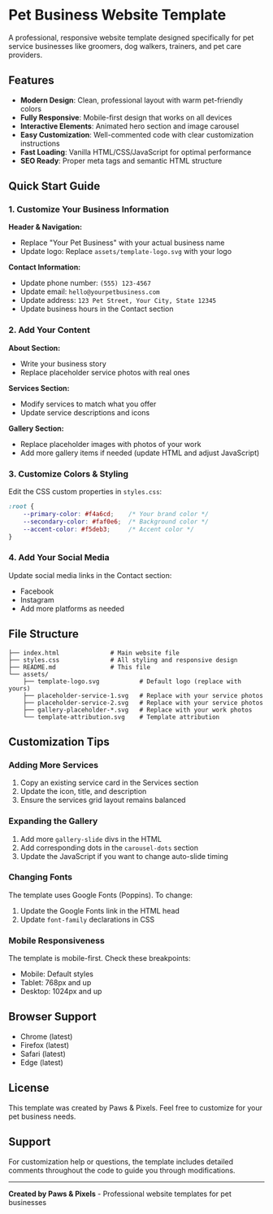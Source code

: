 # Pet Business Website Template

A professional, responsive website template designed specifically for pet service businesses like groomers, dog walkers, trainers, and pet care providers.

## Features

- **Modern Design**: Clean, professional layout with warm pet-friendly colors
- **Fully Responsive**: Mobile-first design that works on all devices
- **Interactive Elements**: Animated hero section and image carousel
- **Easy Customization**: Well-commented code with clear customization instructions
- **Fast Loading**: Vanilla HTML/CSS/JavaScript for optimal performance
- **SEO Ready**: Proper meta tags and semantic HTML structure

## Quick Start Guide

### 1. Customize Your Business Information

**Header & Navigation:**
- Replace "Your Pet Business" with your actual business name
- Update logo: Replace `assets/template-logo.svg` with your logo

**Contact Information:**
- Update phone number: `(555) 123-4567`
- Update email: `hello@yourpetbusiness.com`
- Update address: `123 Pet Street, Your City, State 12345`
- Update business hours in the Contact section

### 2. Add Your Content

**About Section:**
- Write your business story
- Replace placeholder service photos with real ones

**Services Section:**
- Modify services to match what you offer
- Update service descriptions and icons

**Gallery Section:**
- Replace placeholder images with photos of your work
- Add more gallery items if needed (update HTML and adjust JavaScript)

### 3. Customize Colors & Styling

Edit the CSS custom properties in `styles.css`:

```css
:root {
    --primary-color: #f4a6cd;    /* Your brand color */
    --secondary-color: #faf0e6;  /* Background color */
    --accent-color: #f5deb3;     /* Accent color */
}
```

### 4. Add Your Social Media

Update social media links in the Contact section:
- Facebook
- Instagram
- Add more platforms as needed

## File Structure

```
├── index.html              # Main website file
├── styles.css              # All styling and responsive design
├── README.md               # This file
└── assets/
    ├── template-logo.svg           # Default logo (replace with yours)
    ├── placeholder-service-1.svg   # Replace with your service photos
    ├── placeholder-service-2.svg   # Replace with your service photos
    ├── gallery-placeholder-*.svg   # Replace with your work photos
    └── template-attribution.svg    # Template attribution
```

## Customization Tips

### Adding More Services
1. Copy an existing service card in the Services section
2. Update the icon, title, and description
3. Ensure the services grid layout remains balanced

### Expanding the Gallery
1. Add more `gallery-slide` divs in the HTML
2. Add corresponding dots in the `carousel-dots` section
3. Update the JavaScript if you want to change auto-slide timing

### Changing Fonts
The template uses Google Fonts (Poppins). To change:
1. Update the Google Fonts link in the HTML head
2. Update `font-family` declarations in CSS

### Mobile Responsiveness
The template is mobile-first. Check these breakpoints:
- Mobile: Default styles
- Tablet: 768px and up
- Desktop: 1024px and up

## Browser Support

- Chrome (latest)
- Firefox (latest)
- Safari (latest)
- Edge (latest)

## License

This template was created by Paws & Pixels. Feel free to customize for your pet business needs.

## Support

For customization help or questions, the template includes detailed comments throughout the code to guide you through modifications.

---

**Created by Paws & Pixels** - Professional website templates for pet businesses